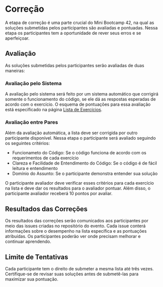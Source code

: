 # Correção

A etapa de correção é uma parte crucial do Mini Bootcamp 42, na qual as soluções
submetidas pelos participantes são avaliadas e pontuadas. Nessa etapa os participantes
tem a oportunidade de rever seus erros e se aperfeiçoar.

## Avaliação

As soluções submetidas pelos participantes serão avaliadas de duas maneiras:

### Avaliação pelo Sistema

A avaliação pelo sistema será feito por um sistema automático que corrigirá somente
o funcionamento do código, se ele dá as respostas esperadas de acordo com o exercício.
O esquema de pontuações para essa avaliação está especificado na página
[Lista de Exercícios](./lists.md).

### Avaliação entre Pares

Além da avaliação automática, a lista deve ser corrigida por outro participante
disponível. Nessa etapa o participante será avaliado seguindo os seguintes critérios:

- Funcionameto do Código: Se o código funciona de acordo com os requerimentos de cada exercício
- Clareza e Facilidade de Entendimento do Código: Se o código é de fácil leitura e entendimento
- Domínio do Assunto: Se o participante demonstra entender sua solução

O participante avaliador deve verificar esses critérios para cada exercício na
lista e deve dar os resultados para o avaliador pontuar. Além disso, o participante
avaliador receberá 10 pontos por avaliar.

## Resultados das Correções

Os resultados das correções serão comunicados aos participantes por meio das
issues criadas no repositório do evento. Cada issue conterá informações sobre
o desempenho na lista específica e as pontuações atribuídas. Os participantes
poderão ver onde precisam melhorar e continuar aprendendo.

## Limite de Tentativas

Cada participante tem o direito de submeter a mesma lista até três vezes.
Certifique-se de revisar suas soluções antes de submetê-las para maximizar
sua pontuação.
